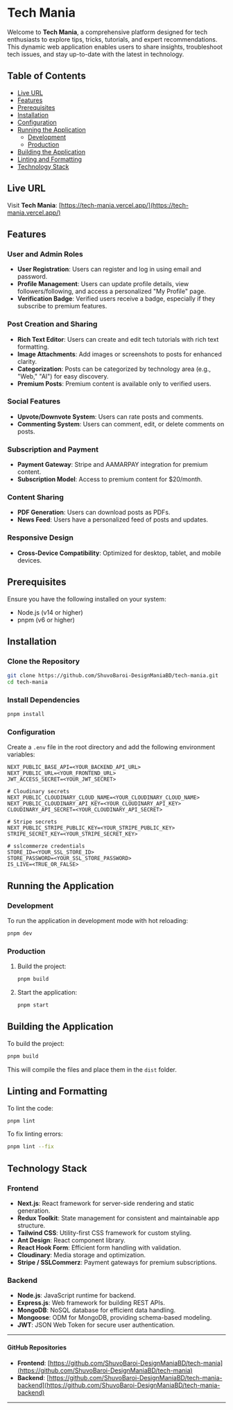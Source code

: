 # Tech Mania

Welcome to **Tech Mania**, a comprehensive platform designed for tech enthusiasts to explore tips, tricks, tutorials, and expert recommendations. This dynamic web application enables users to share insights, troubleshoot tech issues, and stay up-to-date with the latest in technology.

## Table of Contents

- [Live URL](#live-url)
- [Features](#features)
- [Prerequisites](#prerequisites)
- [Installation](#installation)
- [Configuration](#configuration)
- [Running the Application](#running-the-application)
  - [Development](#development)
  - [Production](#production)
- [Building the Application](#building-the-application)
- [Linting and Formatting](#linting-and-formatting)
- [Technology Stack](#technology-stack)

## Live URL

Visit **Tech Mania**: [https://tech-mania.vercel.app/](https://tech-mania.vercel.app/)

## Features

### User and Admin Roles
- **User Registration**: Users can register and log in using email and password.
- **Profile Management**: Users can update profile details, view followers/following, and access a personalized "My Profile" page.
- **Verification Badge**: Verified users receive a badge, especially if they subscribe to premium features.

### Post Creation and Sharing
- **Rich Text Editor**: Users can create and edit tech tutorials with rich text formatting.
- **Image Attachments**: Add images or screenshots to posts for enhanced clarity.
- **Categorization**: Posts can be categorized by technology area (e.g., "Web," "AI") for easy discovery.
- **Premium Posts**: Premium content is available only to verified users.

### Social Features
- **Upvote/Downvote System**: Users can rate posts and comments.
- **Commenting System**: Users can comment, edit, or delete comments on posts.

### Subscription and Payment
- **Payment Gateway**: Stripe and AAMARPAY integration for premium content.
- **Subscription Model**: Access to premium content for $20/month.

### Content Sharing
- **PDF Generation**: Users can download posts as PDFs.
- **News Feed**: Users have a personalized feed of posts and updates.

### Responsive Design
- **Cross-Device Compatibility**: Optimized for desktop, tablet, and mobile devices.

## Prerequisites

Ensure you have the following installed on your system:

- Node.js (v14 or higher)
- pnpm (v6 or higher)

## Installation

### Clone the Repository

```sh
git clone https://github.com/ShuvoBaroi-DesignManiaBD/tech-mania.git
cd tech-mania
```

### Install Dependencies

```sh
pnpm install
```

### Configuration

Create a `.env` file in the root directory and add the following environment variables:

```env
NEXT_PUBLIC_BASE_API=<YOUR_BACKEND_API_URL>
NEXT_PUBLIC_URL=<YOUR_FRONTEND_URL>
JWT_ACCESS_SECRET=<YOUR_JWT_SECRET>

# Cloudinary secrets
NEXT_PUBLIC_CLOUDINARY_CLOUD_NAME=<YOUR_CLOUDINARY_CLOUD_NAME>
NEXT_PUBLIC_CLOUDINARY_API_KEY=<YOUR_CLOUDINARY_API_KEY>
CLOUDINARY_API_SECRET=<YOUR_CLOUDINARY_API_SECRET>

# Stripe secrets
NEXT_PUBLIC_STRIPE_PUBLIC_KEY=<YOUR_STRIPE_PUBLIC_KEY>
STRIPE_SECRET_KEY=<YOUR_STRIPE_SECRET_KEY>

# sslcommerze credentials
STORE_ID=<YOUR_SSL_STORE_ID>
STORE_PASSWORD=<YOUR_SSL_STORE_PASSWORD>
IS_LIVE=<TRUE_OR_FALSE>
```

## Running the Application

### Development

To run the application in development mode with hot reloading:

```sh
pnpm dev
```

### Production

1. Build the project:

   ```sh
   pnpm build
   ```

2. Start the application:

   ```sh
   pnpm start
   ```

## Building the Application

To build the project:

```sh
pnpm build
```

This will compile the files and place them in the `dist` folder.

## Linting and Formatting

To lint the code:

```sh
pnpm lint
```

To fix linting errors:

```sh
pnpm lint --fix
```

## Technology Stack

### Frontend
- **Next.js**: React framework for server-side rendering and static generation.
- **Redux Toolkit**: State management for consistent and maintainable app structure.
- **Tailwind CSS**: Utility-first CSS framework for custom styling.
- **Ant Design**: React component library.
- **React Hook Form**: Efficient form handling with validation.
- **Cloudinary**: Media storage and optimization.
- **Stripe / SSLCommerz**: Payment gateways for premium subscriptions.

### Backend
- **Node.js**: JavaScript runtime for backend.
- **Express.js**: Web framework for building REST APIs.
- **MongoDB**: NoSQL database for efficient data handling.
- **Mongoose**: ODM for MongoDB, providing schema-based modeling.
- **JWT**: JSON Web Token for secure user authentication.

---

#### GitHub Repositories

- **Frontend**: [https://github.com/ShuvoBaroi-DesignManiaBD/tech-mania](https://github.com/ShuvoBaroi-DesignManiaBD/tech-mania)
- **Backend**: [https://github.com/ShuvoBaroi-DesignManiaBD/tech-mania-backend](https://github.com/ShuvoBaroi-DesignManiaBD/tech-mania-backend)

---